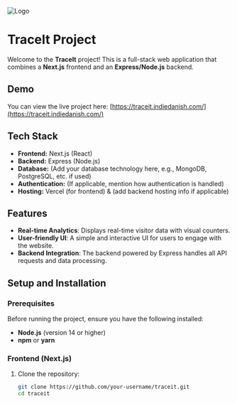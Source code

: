 ![Logo](https://i.ibb.co/ZPYp8rJ/tracit.png)
# TraceIt Project

Welcome to the **TraceIt** project! This is a full-stack web application that combines a **Next.js** frontend and an **Express/Node.js** backend.

## Demo

You can view the live project here: [https://traceit.indiedanish.com/](https://traceit.indiedanish.com/)

## Tech Stack

- **Frontend:** Next.js (React)
- **Backend:** Express (Node.js)
- **Database:** (Add your database technology here, e.g., MongoDB, PostgreSQL, etc. if used)
- **Authentication:** (If applicable, mention how authentication is handled)
- **Hosting:** Vercel (for frontend) & (add backend hosting info if applicable)

## Features

- **Real-time Analytics**: Displays real-time visitor data with visual counters.
- **User-friendly UI**: A simple and interactive UI for users to engage with the website.
- **Backend Integration**: The backend powered by Express handles all API requests and data processing.

## Setup and Installation

### Prerequisites

Before running the project, ensure you have the following installed:

- **Node.js** (version 14 or higher)
- **npm** or **yarn**

### Frontend (Next.js)

1. Clone the repository:
   ```bash
   git clone https://github.com/your-username/traceit.git
   cd traceit
